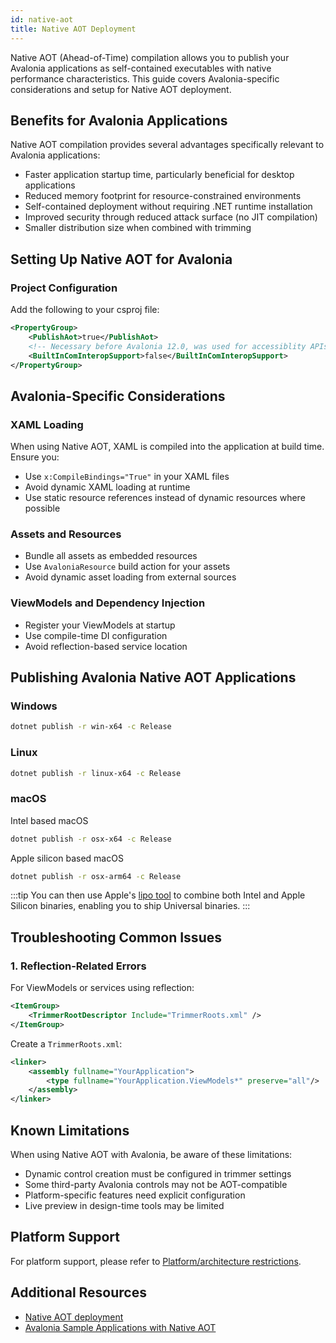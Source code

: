 ```yaml
---
id: native-aot
title: Native AOT Deployment
---
```


Native AOT (Ahead-of-Time) compilation allows you to publish your Avalonia applications as self-contained executables with native performance characteristics. This guide covers Avalonia-specific considerations and setup for Native AOT deployment.

## Benefits for Avalonia Applications

Native AOT compilation provides several advantages specifically relevant to Avalonia applications:

- Faster application startup time, particularly beneficial for desktop applications
- Reduced memory footprint for resource-constrained environments
- Self-contained deployment without requiring .NET runtime installation
- Improved security through reduced attack surface (no JIT compilation)
- Smaller distribution size when combined with trimming

## Setting Up Native AOT for Avalonia

### Project Configuration

Add the following to your csproj file:

```xml
<PropertyGroup>
    <PublishAot>true</PublishAot>
    <!-- Necessary before Avalonia 12.0, was used for accessiblity APIs -->
    <BuiltInComInteropSupport>false</BuiltInComInteropSupport>
</PropertyGroup>
```

## Avalonia-Specific Considerations

### XAML Loading
When using Native AOT, XAML is compiled into the application at build time. Ensure you:
- Use `x:CompileBindings="True"` in your XAML files
- Avoid dynamic XAML loading at runtime
- Use static resource references instead of dynamic resources where possible

### Assets and Resources
- Bundle all assets as embedded resources
- Use `AvaloniaResource` build action for your assets
- Avoid dynamic asset loading from external sources

### ViewModels and Dependency Injection
- Register your ViewModels at startup
- Use compile-time DI configuration
- Avoid reflection-based service location

## Publishing Avalonia Native AOT Applications

### Windows
```bash
dotnet publish -r win-x64 -c Release
```

### Linux
```bash
dotnet publish -r linux-x64 -c Release
```

### macOS
Intel based macOS 
```bash
dotnet publish -r osx-x64 -c Release
```

Apple silicon based macOS 
```bash
dotnet publish -r osx-arm64 -c Release
```

:::tip
You can then use Apple's [lipo tool](https://developer.apple.com/documentation/apple-silicon/building-a-universal-macos-binary) to combine both Intel and Apple Silicon binaries, enabling you to ship  Universal binaries.
:::

## Troubleshooting Common Issues


### 1. Reflection-Related Errors
For ViewModels or services using reflection:
```xml
<ItemGroup>
    <TrimmerRootDescriptor Include="TrimmerRoots.xml" />
</ItemGroup>
```

Create a `TrimmerRoots.xml`:
```xml
<linker>
    <assembly fullname="YourApplication">
        <type fullname="YourApplication.ViewModels*" preserve="all"/>
    </assembly>
</linker>
```

## Known Limitations

When using Native AOT with Avalonia, be aware of these limitations:
- Dynamic control creation must be configured in trimmer settings
- Some third-party Avalonia controls may not be AOT-compatible
- Platform-specific features need explicit configuration
- Live preview in design-time tools may be limited

## Platform Support

For platform support, please refer to [Platform/architecture restrictions](https://learn.microsoft.com/en-us/dotnet/core/deploying/native-aot/#platformarchitecture-restrictions).

## Additional Resources

- [Native AOT deployment](https://learn.microsoft.com/en-us/dotnet/core/deploying/native-aot/?tabs=windows%2Cnet9plus#platformarchitecture-restrictions)
- [Avalonia Sample Applications with Native AOT](https://github.com/AvaloniaUI/Avalonia.Samples)